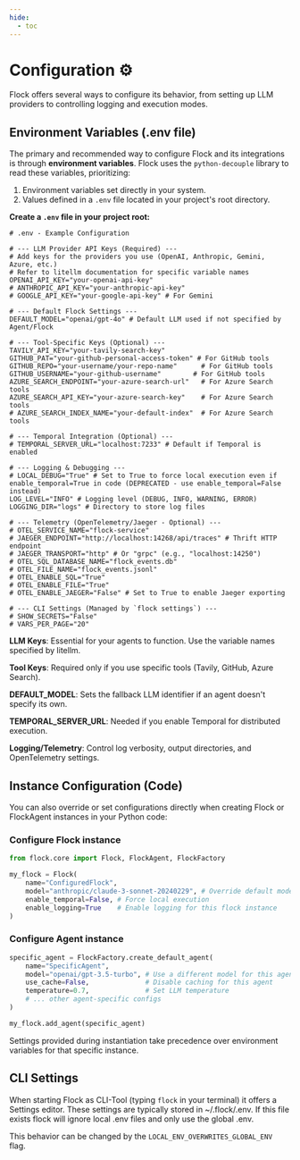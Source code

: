 ```yaml
---
hide:
  - toc
---
```


# Configuration ⚙️

Flock offers several ways to configure its behavior, from setting up LLM providers to controlling logging and execution modes.

## Environment Variables (.env file)

The primary and recommended way to configure Flock and its integrations is through **environment variables**. Flock uses the `python-decouple` library to read these variables, prioritizing:

1.  Environment variables set directly in your system.
2.  Values defined in a `.env` file located in your project's root directory.

**Create a `.env` file in your project root:**

```dotenv
# .env - Example Configuration

# --- LLM Provider API Keys (Required) ---
# Add keys for the providers you use (OpenAI, Anthropic, Gemini, Azure, etc.)
# Refer to litellm documentation for specific variable names
OPENAI_API_KEY="your-openai-api-key"
# ANTHROPIC_API_KEY="your-anthropic-api-key"
# GOOGLE_API_KEY="your-google-api-key" # For Gemini

# --- Default Flock Settings ---
DEFAULT_MODEL="openai/gpt-4o" # Default LLM used if not specified by Agent/Flock

# --- Tool-Specific Keys (Optional) ---
TAVILY_API_KEY="your-tavily-search-key"
GITHUB_PAT="your-github-personal-access-token" # For GitHub tools
GITHUB_REPO="your-username/your-repo-name"      # For GitHub tools
GITHUB_USERNAME="your-github-username"        # For GitHub tools
AZURE_SEARCH_ENDPOINT="your-azure-search-url"   # For Azure Search tools
AZURE_SEARCH_API_KEY="your-azure-search-key"    # For Azure Search tools
# AZURE_SEARCH_INDEX_NAME="your-default-index"  # For Azure Search tools

# --- Temporal Integration (Optional) ---
# TEMPORAL_SERVER_URL="localhost:7233" # Default if Temporal is enabled

# --- Logging & Debugging ---
# LOCAL_DEBUG="True" # Set to True to force local execution even if enable_temporal=True in code (DEPRECATED - use enable_temporal=False instead)
LOG_LEVEL="INFO" # Logging level (DEBUG, INFO, WARNING, ERROR)
LOGGING_DIR="logs" # Directory to store log files

# --- Telemetry (OpenTelemetry/Jaeger - Optional) ---
# OTEL_SERVICE_NAME="flock-service"
# JAEGER_ENDPOINT="http://localhost:14268/api/traces" # Thrift HTTP endpoint
# JAEGER_TRANSPORT="http" # Or "grpc" (e.g., "localhost:14250")
# OTEL_SQL_DATABASE_NAME="flock_events.db"
# OTEL_FILE_NAME="flock_events.jsonl"
# OTEL_ENABLE_SQL="True"
# OTEL_ENABLE_FILE="True"
# OTEL_ENABLE_JAEGER="False" # Set to True to enable Jaeger exporting

# --- CLI Settings (Managed by `flock settings`) ---
# SHOW_SECRETS="False"
# VARS_PER_PAGE="20"
```


**LLM Keys**: Essential for your agents to function. Use the variable names specified by litellm.

**Tool Keys**: Required only if you use specific tools (Tavily, GitHub, Azure Search).

**DEFAULT_MODEL**: Sets the fallback LLM identifier if an agent doesn't specify its own.

**TEMPORAL_SERVER_URL**: Needed if you enable Temporal for distributed execution.

**Logging/Telemetry**: Control log verbosity, output directories, and OpenTelemetry settings.

## Instance Configuration (Code)

You can also override or set configurations directly when creating Flock or FlockAgent instances in your Python code:


### Configure Flock instance
```python
from flock.core import Flock, FlockAgent, FlockFactory

my_flock = Flock(
    name="ConfiguredFlock",
    model="anthropic/claude-3-sonnet-20240229", # Override default model
    enable_temporal=False, # Force local execution
    enable_logging=True    # Enable logging for this flock instance
)
```

### Configure Agent instance
```python
specific_agent = FlockFactory.create_default_agent(
    name="SpecificAgent",
    model="openai/gpt-3.5-turbo", # Use a different model for this agent
    use_cache=False,              # Disable caching for this agent
    temperature=0.7,              # Set LLM temperature
    # ... other agent-specific configs
)

my_flock.add_agent(specific_agent)
```


Settings provided during instantiation take precedence over environment variables for that specific instance.

## CLI Settings

When starting Flock as CLI-Tool (typing `flock` in your terminal) it offers a Settings editor.
These settings are typically stored in ~/.flock/.env. If this file exists flock will ignore local .env files and only use the global .env.

This behavior can be changed by the `LOCAL_ENV_OVERWRITES_GLOBAL_ENV` flag.
